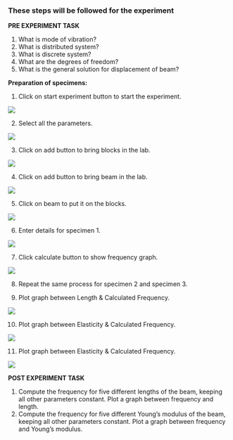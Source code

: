 ### These steps will be followed for the experiment

**PRE EXPERIMENT TASK**

1) What is mode of vibration?<br>
2) What is distributed system?<br>
3) What is discrete system?<br>
4) What are the degrees of freedom?<br>
5) What is the general solution for displacement of beam?<br>


**Preparation of specimens:**

1. Click on start experiment button to start the experiment.

<img src="images/pr1.png"/>

2. Select all the parameters.

<img src="images/pr2.png"/>

3. Click on add button to bring blocks in the lab.

<img src="images/pr3.png"/>

4. Click on add button to bring beam in the lab.

<img src="images/pr4.png"/> 

5. Click on beam to put it on the blocks.

<img src="images/pr5.png"/> 

6. Enter details for specimen 1.

<img src="images/pr6.png"/> 

7. Click calculate button to show frequency graph.

<img src="images/pr7.png"/> 

8. Repeat the same process for specimen 2 and specimen 3.
   
9. Plot graph between Length & Calculated Frequency.

<img src="images/pr8.png"/> 

10. Plot graph between Elasticity & Calculated Frequency.

<img src="images/pr9.png"/> 

11. Plot graph between Elasticity & Calculated Frequency.

<img src="images/pr10.png"/> 

**POST EXPERIMENT TASK**

1) Compute the frequency for five different lengths of the beam, keeping
all other parameters constant. Plot a graph between frequency and
length.<br>
2) Compute the frequency for five different Young’s modulus of the beam,
keeping all other parameters constant. Plot a graph between frequency
and Young’s modulus.<br><br>
